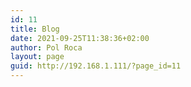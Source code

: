 ```yaml
---
id: 11
title: Blog
date: 2021-09-25T11:38:36+02:00
author: Pol Roca
layout: page
guid: http://192.168.1.111/?page_id=11
---
```


